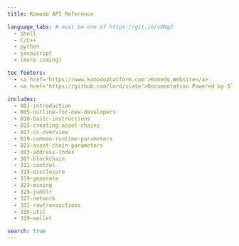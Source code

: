 ```yaml
---
title: Komodo API Reference

language_tabs: # must be one of https://git.io/vQNgJ
  - shell
  - C/C++
  - python
  - javascript
  - (more coming)

toc_footers:
  - <a href='https://www.komodoplatform.com'>Komodo Website</a>
  - <a href='https://github.com/lord/slate'>Documentation Powered by Slate</a>

includes:
  - 001-introduction
  - 005-outline-for-new-developers
  - 010-basic-instructions
  - 015-creating-asset-chains
  - 017-cc-overview
  - 019-common-runtime-parameters
  - 023-asset-chain-parameters
  - 303-address-index
  - 307-blockchain
  - 311-control
  - 315-disclosure
  - 319-generate
  - 323-mining
  - 325-jumblr
  - 327-network
  - 331-rawtransactions
  - 335-util
  - 339-wallet

search: true
---
```

